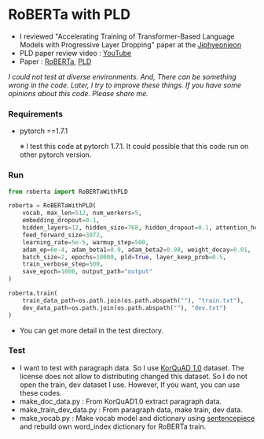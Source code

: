 # RoBERTa with PLD 

- I reviewed "Accelerating Training of Transformer-Based Language Models with Progressive Layer Dropping" paper at the [Jiphyeonjeon](https://github.com/jiphyeonjeon/nlp-review)
- PLD paper review video : [YouTube](https://www.youtube.com/watch?v=mLyq5JFr-kE&t=1s)
- Paper : [RoBERTa](https://arxiv.org/abs/1907.11692), [PLD](https://arxiv.org/abs/2010.13369) 

*I could not test at diverse environments. And, There can be something wrong in the code. Later, I try to improve these things. If you have some opinions about this code. Please share me.*



### Requirements

- pytorch ==1.7.1

  ※ I test this code at pytorch 1.7.1. It could possible that this code run on other pytorch version.



### Run

```python
from roberta import RoBERTaWithPLD

roberta = RoBERTaWithPLD(
    vocab, max_len=512, num_workers=5,
    embedding_dropout=0.1,
    hidden_layers=12, hidden_size=768, hidden_dropout=0.1, attention_heads=12,
    feed_forward_size=3072,
    learning_rate=5e-5, warmup_step=500,
    adam_ep=6e-4, adam_beta1=0.9, adam_beta2=0.98, weight_decay=0.01,
    batch_size=2, epochs=10000, pld=True, layer_keep_prob=0.5,
    train_verbose_step=500,
    save_epoch=1000, output_path="output"
)

roberta.train(
    train_data_path=os.path.join(os.path.abspath(""), "train.txt"),
    dev_data_path=os.path.join(os.path.abspath(""), "dev.txt")
)
```

- You can get more detail in the test directory.



### Test

- I want to test with paragraph data. So I use [KorQuAD 1.0](https://korquad.github.io/category/1.0_KOR.html) dataset. The license does not allow to distributing changed this dataset. So I do not open the train, dev dataset I use. However, If you want, you can use these codes.
- make_doc_data.py : From KorQuAD1.0 extract paragraph data.
- make_train_dev_data.py : From paragraph data, make train, dev data.
- make_vocab.py : Make vocab model and dictionary using [sentencepiece](https://github.com/google/sentencepiece) and rebuild own word_index dictionary for RoBERTa train.

